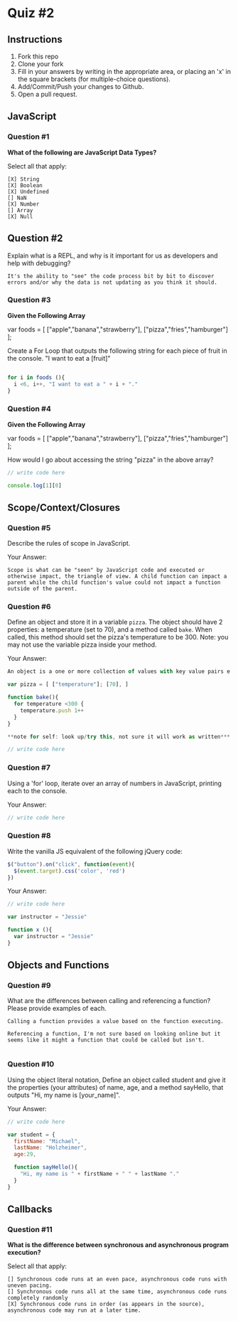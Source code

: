 # Quiz #2

## Instructions

1. Fork this repo
2. Clone your fork
3. Fill in your answers by writing in the appropriate area, or placing an 'x' in
the square brackets (for multiple-choice questions).
4. Add/Commit/Push your changes to Github.
5. Open a pull request.

## JavaScript

### Question #1

**What of the following are JavaScript Data Types?**

Select all that apply:
```
[X] String
[X] Boolean
[X] Undefined
[] NaN
[X] Number
[] Array
[X] Null
```

## Question #2

Explain what is a REPL, and why is it important for us as developers and help with debugging?

```text
It's the ability to "see" the code process bit by bit to discover errors and/or why the data is not updating as you think it should.

```
### Question #3

**Given the Following Array**

var foods = [ ["apple","banana","strawberry"], ["pizza","fries","hamburger"] ];

Create a For Loop that outputs the following string for each piece of fruit in the console. "I want to eat a [fruit]"

```js

for i in foods (){
  i <6, i++, "I want to eat a " + i + "."
}


```
### Question #4

**Given the Following Array**

var foods = [ ["apple","banana","strawberry"], ["pizza","fries","hamburger"] ];

How would I go about accessing the string "pizza" in the above array?

```js
// write code here

console.log[1][0]

```

## Scope/Context/Closures

### Question #5

Describe the rules of scope in JavaScript.

Your Answer:
```
Scope is what can be "seen" by JavaScript code and executed or otherwise impact, the triangle of view. A child function can impact a parent while the child function's value could not impact a function outside of the parent.

```

### Question #6

Define an object and store it in a variable `pizza`. The object should have 2
properties: a temperature (set to 70), and a method called `bake`. When called,
this method should set the pizza's temperature to be 300. Note: you may not use
the variable pizza inside your method.

Your Answer:
```js
An object is a one or more collection of values with key value pairs e.g. fruit [apple, banana]

var pizza = [ ["temperature"]; [70], ]

function bake(){
  for temperature <300 {
    temperature.push 1++
  }
}

**note for self: look up/try this, not sure it will work as written***

// write code here
```

### Question #7

Using a 'for' loop, iterate over an array of numbers in JavaScript, printing each to the console.

Your Answer:
```js
// write code here
```

### Question #8

Write the vanilla JS equivalent of the following jQuery code:

```js
$("button").on("click", function(event){
  $(event.target).css('color', 'red')
})
```

Your Answer:
```js
// write code here

var instructor = "Jessie"

function x (){
  var instructor = "Jessie"
}


```

## Objects and Functions

### Question #9

What are the differences between calling and referencing a function? Please provide examples of each.

```text
Calling a function provides a value based on the function executing.

Referencing a function, I'm not sure based on looking online but it seems like it might a function that could be called but isn't.


```
### Question #10

Using the object literal notation, Define an object called student and give it the properties (your attributes) of name, age, and a method sayHello, that outputs "Hi, my name is [your_name]".

Your Answer:
```js
// write code here

var student = {
  firstName: "Michael",
  lastName: "Holzheimer",
  age:29,

  function sayHello(){
    "Hi, my name is " + firstName + " " + lastName "."
  } 
}

```

## Callbacks

### Question #11

**What is the difference between synchronous and asynchronous program execution?**

Select all that apply:
```
[] Synchronous code runs at an even pace, asynchronous code runs with uneven pacing.
[] Synchronous code runs all at the same time, asynchronous code runs completely randomly
[X] Synchronous code runs in order (as appears in the source), asynchronous code may run at a later time.
```
